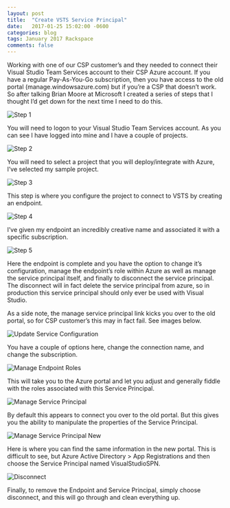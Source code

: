 ```yaml
---
layout: post
title:  "Create VSTS Service Principal"
date:   2017-01-25 15:02:00 -0600
categories: blog
tags: January 2017 Rackspace
comments: false
---
```

Working with one of our CSP customer’s and they needed to connect their Visual Studio Team Services account to their CSP Azure account. If you have a regular Pay-As-You-Go subscription, then you have access to the old portal (manage.windowsazure.com) but if you’re a CSP that doesn’t work. So after talking Brian Moore at Microsoft I created a series of steps that I thought I’d get down for the next time I need to do this.

![Step 1](https://prdwebappstorage.blob.core.windows.net/pattontech/images/vsts-step-1.png)

You will need to logon to your Visual Studio Team Services account. As you can see I have logged into mine and I have a couple of projects.

![Step 2](https://prdwebappstorage.blob.core.windows.net/pattontech/images/vsts-step-2.png)

You will need to select a project that you will deploy/integrate with Azure, I’ve selected my sample project.

![Step 3](https://prdwebappstorage.blob.core.windows.net/pattontech/images/vsts-step-3.png)

This step is where you configure the project to connect to VSTS by creating an endpoint.

![Step 4](https://prdwebappstorage.blob.core.windows.net/pattontech/images/vsts-step-4.png)

I’ve given my endpoint an incredibly creative name and associated it with a specific subscription.

![Step 5](https://prdwebappstorage.blob.core.windows.net/pattontech/images/vsts-step-5.png)

Here the endpoint is complete and you have the option to change it’s configuration, manage the endpoint’s role within Azure as well as manage the service principal itself, and finally to disconnect the service principal. The disconnect will in fact delete the service principal from azure, so in production this service principal should only ever be used with Visual Studio.

As a side note, the manage service principal link kicks you over to the old portal, so for CSP customer’s this may in fact fail. See images below.

![Update Service Configuration](https://prdwebappstorage.blob.core.windows.net/pattontech/images/vsts-update-service-configuration.png)

You have a couple of options here, change the connection name, and change the subscription.

![Manage Endpoint Roles](https://prdwebappstorage.blob.core.windows.net/pattontech/images/vsts-manage-endpoint-roles.png)

This will take you to the Azure portal and let you adjust and generally fiddle with the roles associated with this Service Principal.

![Manage Service Principal](https://prdwebappstorage.blob.core.windows.net/pattontech/images/vsts-manage-service-principal.png)

By default this appears to connect you over to the old portal. But this gives you the ability to manipulate the properties of the Service Principal.

![Manage Service Principal New](https://prdwebappstorage.blob.core.windows.net/pattontech/images/vsts-manage-service-principal-new.png)

Here is where you can find the same information in the new portal. This is difficult to see, but Azure Active Directory > App Registrations and then choose the Service Principal named VisualStudioSPN.

![Disconnect](https://prdwebappstorage.blob.core.windows.net/pattontech/images/vsts-disconnect.png)

Finally, to remove the Endpoint and Service Principal, simply choose disconnect, and this will go through and clean everything up.
